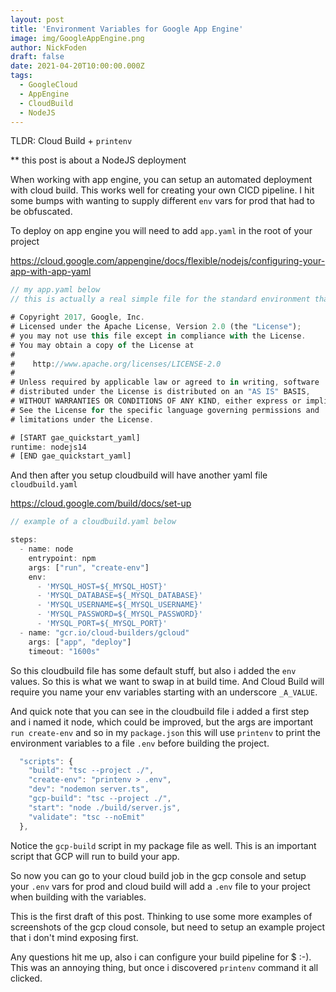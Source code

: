 ```yaml
---
layout: post
title: 'Environment Variables for Google App Engine'
image: img/GoogleAppEngine.png
author: NickFoden
draft: false
date: 2021-04-20T10:00:00.000Z
tags:
  - GoogleCloud
  - AppEngine
  - CloudBuild
  - NodeJS
---
```


TLDR: Cloud Build + `printenv`



** this post is about a NodeJS deployment

When working with app engine, you can setup an automated deployment with cloud build. This works well for creating your own CICD pipeline. I hit some bumps with wanting to supply different `env` vars for prod that had to be obfuscated. 

To deploy on app engine you will need to add `app.yaml` in the root of your project

 https://cloud.google.com/appengine/docs/flexible/nodejs/configuring-your-app-with-app-yaml

```javascript
// my app.yaml below
// this is actually a real simple file for the standard environment that will scale to zero
```

```javascript
# Copyright 2017, Google, Inc.
# Licensed under the Apache License, Version 2.0 (the "License");
# you may not use this file except in compliance with the License.
# You may obtain a copy of the License at
#
#    http://www.apache.org/licenses/LICENSE-2.0
#
# Unless required by applicable law or agreed to in writing, software
# distributed under the License is distributed on an "AS IS" BASIS,
# WITHOUT WARRANTIES OR CONDITIONS OF ANY KIND, either express or implied.
# See the License for the specific language governing permissions and
# limitations under the License.

# [START gae_quickstart_yaml]
runtime: nodejs14
# [END gae_quickstart_yaml]
```

And then after you setup cloudbuild will have another yaml file 
`cloudbuild.yaml`

https://cloud.google.com/build/docs/set-up

```javascript
// example of a cloudbuild.yaml below
```

```javascript
steps:
  - name: node
    entrypoint: npm
    args: ["run", "create-env"]
    env:
      - 'MYSQL_HOST=${_MYSQL_HOST}'
      - 'MYSQL_DATABASE=${_MYSQL_DATABASE}'
      - 'MYSQL_USERNAME=${_MYSQL_USERNAME}'
      - 'MYSQL_PASSWORD=${_MYSQL_PASSWORD}'
      - 'MYSQL_PORT=${_MYSQL_PORT}'
  - name: "gcr.io/cloud-builders/gcloud"
    args: ["app", "deploy"]
    timeout: "1600s"
```

So this cloudbuild file has some default stuff, but also i added the `env` values. So this is what we want to swap in at build time. And Cloud Build will require you name your env variables starting with an underscore `_A_VALUE`. 

And quick note that you can see in the cloudbuild file i added a first step and i named it node, which could be improved, but the args are important `run create-env` and so in my `package.json` this will use `printenv` to print the environment variables to a file `.env` before building the project. 

```javascript
  "scripts": {
    "build": "tsc --project ./",
    "create-env": "printenv > .env",
    "dev": "nodemon server.ts",
    "gcp-build": "tsc --project ./",
    "start": "node ./build/server.js",
    "validate": "tsc --noEmit"
  },
```
Notice the `gcp-build` script in my package file as well. This is an important script that GCP will run to build your app. 

So now you can go to your cloud build job in the gcp console and setup your `.env` vars for prod and cloud build will add a `.env` file to your project when building with the variables. 

This is the first draft of this post. Thinking to use some more examples of screenshots of the gcp cloud console, but need to setup an example project that i don't mind exposing first. 

Any questions hit me up, also i can configure your build pipeline for $ :-). This was an annoying thing, but once i discovered `printenv` command it all clicked. 
